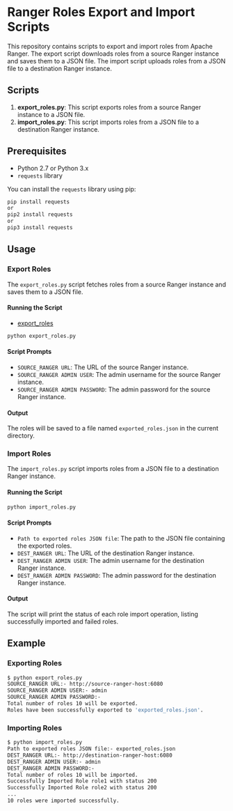 # Ranger Roles Export and Import Scripts

This repository contains scripts to export and import roles from Apache Ranger. 
The export script downloads roles from a source Ranger instance and saves them to a JSON file. 
The import script uploads roles from a JSON file to a destination Ranger instance.

## Scripts

1. **export_roles.py**: This script exports roles from a source Ranger instance to a JSON file.
2. **import_roles.py**: This script imports roles from a JSON file to a destination Ranger instance.

## Prerequisites

- Python 2.7 or Python 3.x
- `requests` library

You can install the `requests` library using pip:

```bash
pip install requests
or
pip2 install requests
or
pip3 install requests
```

## Usage

### Export Roles

The `export_roles.py` script fetches roles from a source Ranger instance and saves them to a JSON file.

#### Running the Script
  -  [export_roles](https://github.com/bhagadepravin/ranger_roles_export_import/blob/main/export_roles.py)
```bash
python export_roles.py
```

#### Script Prompts

- `SOURCE_RANGER URL`: The URL of the source Ranger instance.
- `SOURCE_RANGER ADMIN USER`: The admin username for the source Ranger instance.
- `SOURCE_RANGER ADMIN PASSWORD`: The admin password for the source Ranger instance.

#### Output

The roles will be saved to a file named `exported_roles.json` in the current directory.

### Import Roles

The `import_roles.py` script imports roles from a JSON file to a destination Ranger instance.

#### Running the Script

```bash
python import_roles.py
```

#### Script Prompts

- `Path to exported roles JSON file`: The path to the JSON file containing the exported roles.
- `DEST_RANGER URL`: The URL of the destination Ranger instance.
- `DEST_RANGER ADMIN USER`: The admin username for the destination Ranger instance.
- `DEST_RANGER ADMIN PASSWORD`: The admin password for the destination Ranger instance.

#### Output

The script will print the status of each role import operation, listing successfully imported and failed roles.

## Example

### Exporting Roles

```bash
$ python export_roles.py
SOURCE_RANGER URL:- http://source-ranger-host:6080
SOURCE_RANGER ADMIN USER:- admin
SOURCE_RANGER ADMIN PASSWORD:-
Total number of roles 10 will be exported.
Roles have been successfully exported to 'exported_roles.json'.
```

### Importing Roles

```bash
$ python import_roles.py
Path to exported roles JSON file:- exported_roles.json
DEST_RANGER URL:- http://destination-ranger-host:6080
DEST_RANGER ADMIN USER:- admin
DEST_RANGER ADMIN PASSWORD:-
Total number of roles 10 will be imported.
Successfully Imported Role role1 with status 200
Successfully Imported Role role2 with status 200
...
10 roles were imported successfully.
```
